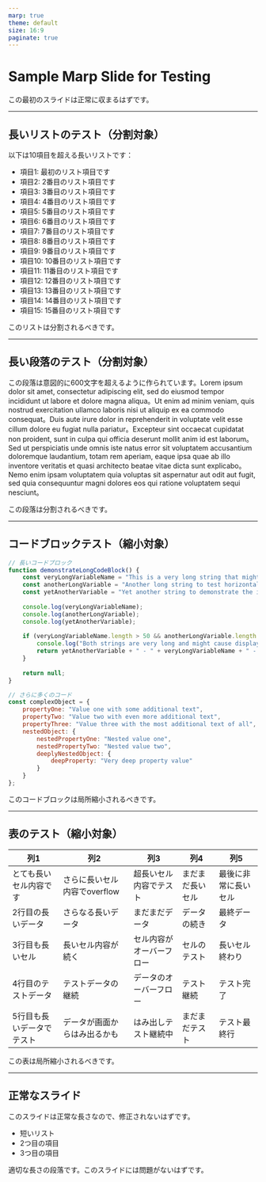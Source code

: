 ```yaml
---
marp: true
theme: default
size: 16:9
paginate: true
---
```


# Sample Marp Slide for Testing

この最初のスライドは正常に収まるはずです。

***

## 長いリストのテスト（分割対象）

以下は10項目を超える長いリストです：

- 項目1: 最初のリスト項目です
- 項目2: 2番目のリスト項目です
- 項目3: 3番目のリスト項目です
- 項目4: 4番目のリスト項目です
- 項目5: 5番目のリスト項目です
- 項目6: 6番目のリスト項目です
- 項目7: 7番目のリスト項目です
- 項目8: 8番目のリスト項目です
- 項目9: 9番目のリスト項目です
- 項目10: 10番目のリスト項目です
- 項目11: 11番目のリスト項目です
- 項目12: 12番目のリスト項目です
- 項目13: 13番目のリスト項目です
- 項目14: 14番目のリスト項目です
- 項目15: 15番目のリスト項目です

このリストは分割されるべきです。

***

## 長い段落のテスト（分割対象）

この段落は意図的に600文字を超えるように作られています。Lorem ipsum dolor sit amet, consectetur adipiscing elit, sed do eiusmod tempor incididunt ut labore et dolore magna aliqua。Ut enim ad minim veniam, quis nostrud exercitation ullamco laboris nisi ut aliquip ex ea commodo consequat。Duis aute irure dolor in reprehenderit in voluptate velit esse cillum dolore eu fugiat nulla pariatur。Excepteur sint occaecat cupidatat non proident, sunt in culpa qui officia deserunt mollit anim id est laborum。Sed ut perspiciatis unde omnis iste natus error sit voluptatem accusantium doloremque laudantium, totam rem aperiam, eaque ipsa quae ab illo inventore veritatis et quasi architecto beatae vitae dicta sunt explicabo。Nemo enim ipsam voluptatem quia voluptas sit aspernatur aut odit aut fugit, sed quia consequuntur magni dolores eos qui ratione voluptatem sequi nesciunt。

この段落は分割されるべきです。

***

## コードブロックテスト（縮小対象）

```javascript
// 長いコードブロック
function demonstrateLongCodeBlock() {
    const veryLongVariableName = "This is a very long string that might cause overflow";
    const anotherLongVariable = "Another long string to test horizontal overflow";
    const yetAnotherVariable = "Yet another string to demonstrate the issue";
    
    console.log(veryLongVariableName);
    console.log(anotherLongVariable);
    console.log(yetAnotherVariable);
    
    if (veryLongVariableName.length > 50 && anotherLongVariable.length > 50) {
        console.log("Both strings are very long and might cause display issues");
        return yetAnotherVariable + " - " + veryLongVariableName + " - " + anotherLongVariable;
    }
    
    return null;
}

// さらに多くのコード
const complexObject = {
    propertyOne: "Value one with some additional text",
    propertyTwo: "Value two with even more additional text",
    propertyThree: "Value three with the most additional text of all",
    nestedObject: {
        nestedPropertyOne: "Nested value one",
        nestedPropertyTwo: "Nested value two",
        deeplyNestedObject: {
            deepProperty: "Very deep property value"
        }
    }
};
```

このコードブロックは局所縮小されるべきです。

***

## 表のテスト（縮小対象）

| 列1            | 列2                 | 列3           | 列4       | 列5         |
| ------------- | ------------------ | ------------ | -------- | ---------- |
| とても長いセル内容です   | さらに長いセル内容でoverflow | 超長いセル内容でテスト  | まだまだ長いセル | 最後に非常に長いセル |
| 2行目の長いデータ     | さらなる長いデータ          | まだまだデータ      | データの続き   | 最終データ      |
| 3行目も長いセル      | 長いセル内容が続く          | セル内容がオーバーフロー | セルのテスト   | 長いセル終わり    |
| 4行目のテストデータ    | テストデータの継続          | データのオーバーフロー  | テスト継続    | テスト完了      |
| 5行目も長いデータでテスト | データが画面からはみ出るかも     | はみ出しテスト継続中   | まだまだテスト  | テスト最終行     |

この表は局所縮小されるべきです。

***

## 正常なスライド

このスライドは正常な長さなので、修正されないはずです。

- 短いリスト
- 2つ目の項目
- 3つ目の項目

適切な長さの段落です。このスライドには問題がないはずです。
